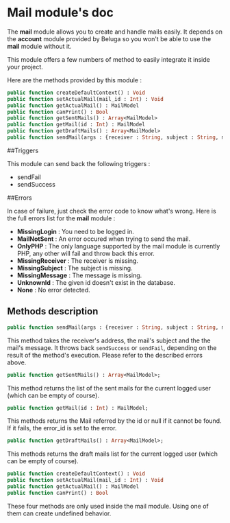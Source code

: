 Mail module's doc
=================

The __mail__ module allows you to create and handle mails easily. It depends on the __account__ module provided by Beluga so you won't be able to use the __mail__ module without it.

This module offers a few numbers of method to easily integrate it inside your project.

Here are the methods provided by this module :

```Haxe
public function createDefaultContext() : Void
public function setActualMail(mail_id : Int) : Void
public function getActualMail() : MailModel
public function canPrint() : Bool
public function getSentMails() : Array<MailModel>
public function getMail(id : Int) : MailModel
public function getDraftMails() : Array<MailModel>
public function sendMail(args : {receiver : String, subject : String, message : String}) : Void
```

##Triggers

This module can send back the following triggers :
 * sendFail
 * sendSuccess

##Errors

In case of failure, just check the error code to know what's wrong. Here is the full errors list for the __mail__ module :
 * __MissingLogin__ : You need to be logged in.
 * __MailNotSent__ : An error occured when trying to send the mail.
 * __OnlyPHP__ : The only language supported by the mail module is currently PHP, any other will fail and throw back this error.
 * __MissingReceiver__ : The receiver is missing.
 * __MissingSubject__ : The subject is missing.
 * __MissingMessage__ : The message is missing.
 * __UnknownId__ : The given id doesn't exist in the database.
 * __None__ : No error detected.

## Methods description

```Haxe
public function sendMail(args : {receiver : String, subject : String, message : String}) : Void
```

This method takes the receiver's address, the mail's subject and the the mail's message. It throws back `sendSuccess` or `sendFail`, depending on the result of the method's execution. Please refer to the described errors above.

```Haxe
public function getSentMails() : Array<MailModel>;
```

This method returns the list of the sent mails for the current logged user (which can be empty of course).

```Haxe
public function getMail(id : Int) : MailModel;
```

This methods returns the Mail referred by the id or null if it cannot be found. If it fails, the error_id is set to the error.

```Haxe
public function getDraftMails() : Array<MailModel>;
```

This methods returns the draft mails list for the current logged user (which can be empty of course).

```Haxe
public function createDefaultContext() : Void
public function setActualMail(mail_id : Int) : Void
public function getActualMail() : MailModel
public function canPrint() : Bool
```

These four methods are only used inside the mail module. Using one of them can create undefined behavior.

